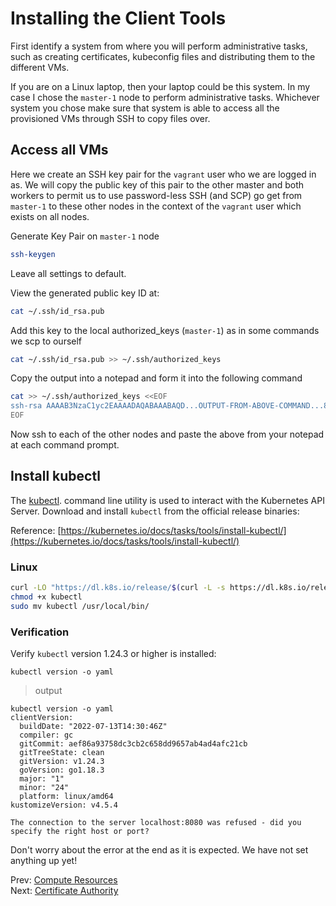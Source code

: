 # Installing the Client Tools

First identify a system from where you will perform administrative tasks, such as creating certificates, kubeconfig files and distributing them to the different VMs.

If you are on a Linux laptop, then your laptop could be this system. In my case I chose the `master-1` node to perform administrative tasks. Whichever system you chose make sure that system is able to access all the provisioned VMs through SSH to copy files over.

## Access all VMs

Here we create an SSH key pair for the `vagrant` user who we are logged in as. We will copy the public key of this pair to the other master and both workers to permit us to use password-less SSH (and SCP) go get from `master-1` to these other nodes in the context of the `vagrant` user which exists on all nodes.

Generate Key Pair on `master-1` node

```bash
ssh-keygen
```

Leave all settings to default.

View the generated public key ID at:

```bash
cat ~/.ssh/id_rsa.pub
```

Add this key to the local authorized_keys (`master-1`) as in some commands we scp to ourself

```bash
cat ~/.ssh/id_rsa.pub >> ~/.ssh/authorized_keys
```

Copy the output into a notepad and form it into the following command

```bash
cat >> ~/.ssh/authorized_keys <<EOF
ssh-rsa AAAAB3NzaC1yc2EAAAADAQABAAABAQD...OUTPUT-FROM-ABOVE-COMMAND...8+08b vagrant@master-1
EOF
```

Now ssh to each of the other nodes and paste the above from your notepad at each command prompt.

## Install kubectl

The [kubectl](https://kubernetes.io/docs/tasks/tools/install-kubectl). command line utility is used to interact with the Kubernetes API Server. Download and install `kubectl` from the official release binaries:

Reference: [https://kubernetes.io/docs/tasks/tools/install-kubectl/](https://kubernetes.io/docs/tasks/tools/install-kubectl/)

### Linux

```bash
curl -LO "https://dl.k8s.io/release/$(curl -L -s https://dl.k8s.io/release/stable.txt)/bin/linux/amd64/kubectl"
chmod +x kubectl
sudo mv kubectl /usr/local/bin/
```

### Verification

Verify `kubectl` version 1.24.3 or higher is installed:

```
kubectl version -o yaml
```

> output

```
kubectl version -o yaml
clientVersion:
  buildDate: "2022-07-13T14:30:46Z"
  compiler: gc
  gitCommit: aef86a93758dc3cb2c658dd9657ab4ad4afc21cb
  gitTreeState: clean
  gitVersion: v1.24.3
  goVersion: go1.18.3
  major: "1"
  minor: "24"
  platform: linux/amd64
kustomizeVersion: v4.5.4

The connection to the server localhost:8080 was refused - did you specify the right host or port?
```

Don't worry about the error at the end as it is expected. We have not set anything up yet!

Prev: [Compute Resources](02-compute-resources.md)<br>
Next: [Certificate Authority](04-certificate-authority.md)
